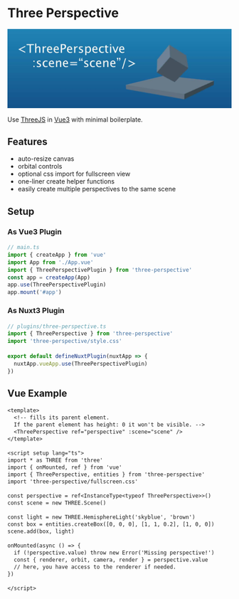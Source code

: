 # Three Perspective

![](https://github.com/mablay/three-perspective/raw/master/hero.jpg)

Use [ThreeJS](https://threejs.org) in [Vue3](https://vuejs.org) with minimal boilerplate.

## Features

* auto-resize canvas
* orbital controls
* optional css import for fullscreen view
* one-liner create helper functions
* easily create multiple perspectives to the same scene

## Setup

### As Vue3 Plugin

```ts
// main.ts
import { createApp } from 'vue'
import App from './App.vue'
import { ThreePerspectivePlugin } from 'three-perspective'
const app = createApp(App)
app.use(ThreePerspectivePlugin)
app.mount('#app')
```

### As Nuxt3 Plugin

```ts
// plugins/three-perspective.ts
import { ThreePerspective } from 'three-perspective'
import 'three-perspective/style.css'

export default defineNuxtPlugin(nuxtApp => {
  nuxtApp.vueApp.use(ThreePerspectivePlugin)
})
```

## Vue Example

```vue
<template>
  <!-- fills its parent element.
  If the parent element has height: 0 it won't be visible. -->
  <ThreePerspective ref="perspective" :scene="scene" />
</template>

<script setup lang="ts">
import * as THREE from 'three'
import { onMounted, ref } from 'vue'
import { ThreePerspective, entities } from 'three-perspective'
import 'three-perspective/fullscreen.css'

const perspective = ref<InstanceType<typeof ThreePerspective>>()
const scene = new THREE.Scene()

const light = new THREE.HemisphereLight('skyblue', 'brown')
const box = entities.createBox([0, 0, 0], [1, 1, 0.2], [1, 0, 0])
scene.add(box, light)

onMounted(async () => {
  if (!perspective.value) throw new Error('Missing perspective!')
  const { renderer, orbit, camera, render } = perspective.value
  // here, you have access to the renderer if needed.
})

</script>
```
